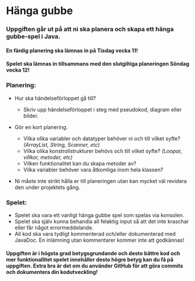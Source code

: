 # Hänga gubbe

### Uppgiften går ut på att ni ska planera och skapa ett hänga gubbe-spel i Java. <br>

#### En färdig planering ska lämnas in på Tisdag vecka 11!

#### Spelet ska lämnas in tillsammans med den slutgiltiga planeringen Söndag vecka 12!

### Planering:
- Hur ska händelseförloppet gå till?
 	- Skriv upp händelseförloppet i steg med pseudokod, diagram eller bilder.

- Gör en kort planering.
	- Vilka olika variabler och datatyper behöver ni och till vilket syfte? *(ArrayList, String, Scanner, etc)*
	- Vilka olika konstrollstrukturer behövs och till vilket syfte? *(Loopar, villkor, metoder, etc)*
  - Vilken funktionalitet kan du skapa metoder av?
  - Vilka variabler behöver vara åtkomliga inom hela klassen?

- Ni måste inte strikt hålla er till planeringen utan kan mycket väl revidera den under projektets gång.

### Spelet:
- Spelet ska vara ett vanligt hänga gubbe spel som spelas via konsolen.
- Spelet ska själv kunna behandla all felaktig input så att det inte kraschar eller får något errormeddelande.
- All kod ska vara tydligt kommenterad och/eller dokumenterad med JavaDoc. En inlämning utan kommentarer kommer inte att godkännas!

#### Uppgiften är i högsta grad betygsgrundande och desto bättre kod och mer funktionallitet spelet innehåller desto högre betyg kan du få på uppgiften. Extra bra är det om du använder GitHub för att göra commits och dokumentera din kodutveckling!
